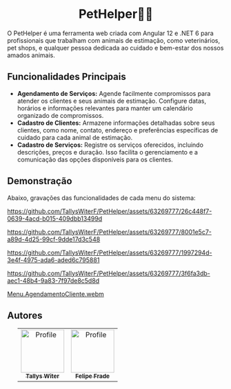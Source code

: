 <body>
  <h1 align="center">PetHelper🐶🐱</h1>
  <p>O PetHelper é uma ferramenta web criada com Angular 12 e .NET 6 para profissionais que trabalham com animais de
    estimação, como veterinários, pet shops, e qualquer pessoa dedicada ao cuidado e bem-estar
    dos nossos amados animais.</p>
  <h2>Funcionalidades Principais</h2>
  <ul>
    <li><strong>Agendamento de Serviços:</strong> Agende facilmente compromissos para atender os clientes e seus animais
      de estimação. Configure datas, horários e informações relevantes para manter um calendário organizado de
      compromissos.</li>
    <li><strong>Cadastro de Clientes:</strong> Armazene informações detalhadas sobre seus clientes, como nome, contato,
      endereço e preferências específicas de cuidado para cada animal de estimação.</li>
    <li><strong>Cadastro de Serviços:</strong> Registre os serviços oferecidos, incluindo descrições, preços e duração.
      Isso facilita o gerenciamento e a comunicação das opções disponíveis para os clientes.</li>
  </ul>
  <h2>Demonstração</h2>
  <p>Abaixo, gravações das funcionalidades de cada menu do sistema:</p> 

https://github.com/TallysWiterF/PetHelper/assets/63269777/26c448f7-0639-4acd-b015-409dbb13499d

https://github.com/TallysWiterF/PetHelper/assets/63269777/8001e5c7-a89d-4d25-99cf-9dde17d3c548

https://github.com/TallysWiterF/PetHelper/assets/63269777/1997294d-3e4f-4975-ada6-aded6c795881

https://github.com/TallysWiterF/PetHelper/assets/63269777/3f6fa3db-aec1-48b4-9a83-7f97de8c5d8d

[Menu.AgendamentoCliente.webm](https://github.com/TallysWiterF/PetHelper/assets/63269777/747a63cc-cd10-43ee-8141-e6cd9f36daca)


  <h2>Autores</h2>
  <ul>
    <table align="center">
      <tr>
        <td align="center">
          <a href="https://github.com/TallysWiterF">
            <img src="https://avatars.githubusercontent.com/u/63269777?v=4" width="100px;" alt="Profile" />
            <br />
            <sub>
              <b>Tallys Witer</b>
            </sub>
          </a>
        </td>
        <td align="center">
          <a href="https://github.com/felpBigStack">
            <img src="https://avatars.githubusercontent.com/u/144967655?v=4" width="100px;" alt="Profile" />
            <br />
            <sub>
              <b>Felipe Frade</b>
            </sub>
          </a>
        </td>
      </tr>
    </table>
  </ul>
</body>

